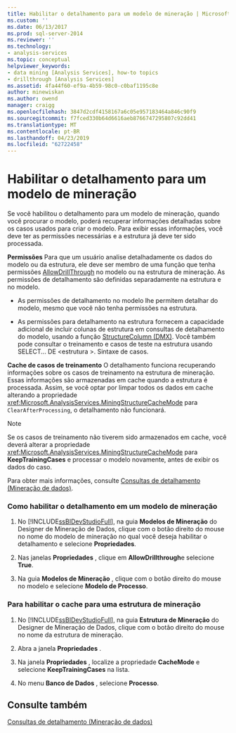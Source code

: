 ```yaml
---
title: Habilitar o detalhamento para um modelo de mineração | Microsoft Docs
ms.custom: ''
ms.date: 06/13/2017
ms.prod: sql-server-2014
ms.reviewer: ''
ms.technology:
- analysis-services
ms.topic: conceptual
helpviewer_keywords:
- data mining [Analysis Services], how-to topics
- drillthrough [Analysis Services]
ms.assetid: 4fa44f60-ef9a-4b59-98c0-c0baf1195c8e
author: minewiskan
ms.author: owend
manager: craigg
ms.openlocfilehash: 3847d2cdf4158167a6c05e957183464a846c90f9
ms.sourcegitcommit: f7fced330b64d6616aeb8766747295807c92dd41
ms.translationtype: MT
ms.contentlocale: pt-BR
ms.lasthandoff: 04/23/2019
ms.locfileid: "62722458"
---
```

# <a name="enable-drillthrough-for-a-mining-model"></a>Habilitar o detalhamento para um modelo de mineração
  Se você habilitou o detalhamento para um modelo de mineração, quando você procurar o modelo, poderá recuperar informações detalhadas sobre os casos usados para criar o modelo. Para exibir essas informações, você deve ter as permissões necessárias e a estrutura já deve ter sido processada.  
  
 **Permissões** Para que um usuário analise detalhadamente os dados do modelo ou da estrutura, ele deve ser membro de uma função que tenha permissões [AllowDrillThrough](https://docs.microsoft.com/bi-reference/assl/properties/allowdrillthrough-element-assl) no modelo ou na estrutura de mineração. As permissões de detalhamento são definidas separadamente na estrutura e no modelo.  
  
-   As permissões de detalhamento no modelo lhe permitem detalhar do modelo, mesmo que você não tenha permissões na estrutura.  
  
-   As permissões para detalhamento na estrutura fornecem a capacidade adicional de incluir colunas de estrutura em consultas de detalhamento do modelo, usando a função [StructureColumn &#40;DMX&#41;](/sql/dmx/structurecolumn-dmx). Você também pode consultar o treinamento e casos de teste na estrutura usando SELECT... DE \<estrutura >. Sintaxe de casos.  
  
 **Cache de casos de treinamento** O detalhamento funciona recuperando informações sobre os casos de treinamento na estrutura de mineração. Essas informações são armazenadas em cache quando a estrutura é processada. Assim, se você optar por limpar todos os dados em cache alterando a propriedade <xref:Microsoft.AnalysisServices.MiningStructureCacheMode> para `ClearAfterProcessing`, o detalhamento não funcionará.  
  
> [!NOTE]  
>  Se os casos de treinamento não tiverem sido armazenados em cache, você deverá alterar a propriedade <xref:Microsoft.AnalysisServices.MiningStructureCacheMode> para **KeepTrainingCases** e processar o modelo novamente, antes de exibir os dados do caso.  
  
 Para obter mais informações, consulte [Consultas de detalhamento &#40;Mineração de dados&#41;](drillthrough-queries-data-mining.md).  
  
### <a name="to-enable-drillthrough-on-a-mining-model"></a>Como habilitar o detalhamento em um modelo de mineração  
  
1.  No [!INCLUDE[ssBIDevStudioFull](../../includes/ssbidevstudiofull-md.md)], na guia **Modelos de Mineração** do Designer de Mineração de Dados, clique com o botão direito do mouse no nome do modelo de mineração no qual você deseja habilitar o detalhamento e selecione **Propriedades**.  
  
2.  Nas janelas **Propriedades** , clique em **AllowDrillthrough**e selecione **True**.  
  
3.  Na guia **Modelos de Mineração** , clique com o botão direito do mouse no modelo e selecione **Modelo de Processo**.  
  
### <a name="to-enable-caching-for-a-mining-structure"></a>Para habilitar o cache para uma estrutura de mineração  
  
1.  No [!INCLUDE[ssBIDevStudioFull](../../includes/ssbidevstudiofull-md.md)], na guia **Estrutura de Mineração** do Designer de Mineração de Dados, clique com o botão direito do mouse no nome da estrutura de mineração.  
  
2.  Abra a janela **Propriedades** .  
  
3.  Na janela **Propriedades** , localize a propriedade **CacheMode** e selecione **KeepTrainingCases** na lista.  
  
4.  No menu **Banco de Dados** , selecione **Processo**.  
  
## <a name="see-also"></a>Consulte também  
 [Consultas de detalhamento &#40;Mineração de dados&#41;](drillthrough-queries-data-mining.md)  
  
  
